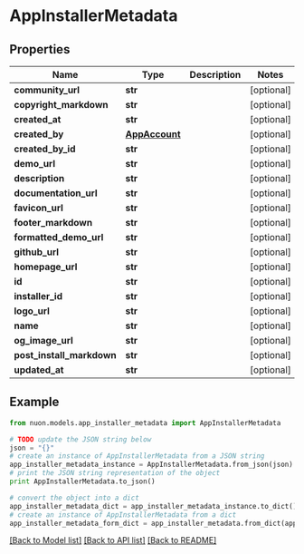 # AppInstallerMetadata


## Properties

Name | Type | Description | Notes
------------ | ------------- | ------------- | -------------
**community_url** | **str** |  | [optional] 
**copyright_markdown** | **str** |  | [optional] 
**created_at** | **str** |  | [optional] 
**created_by** | [**AppAccount**](AppAccount.md) |  | [optional] 
**created_by_id** | **str** |  | [optional] 
**demo_url** | **str** |  | [optional] 
**description** | **str** |  | [optional] 
**documentation_url** | **str** |  | [optional] 
**favicon_url** | **str** |  | [optional] 
**footer_markdown** | **str** |  | [optional] 
**formatted_demo_url** | **str** |  | [optional] 
**github_url** | **str** |  | [optional] 
**homepage_url** | **str** |  | [optional] 
**id** | **str** |  | [optional] 
**installer_id** | **str** |  | [optional] 
**logo_url** | **str** |  | [optional] 
**name** | **str** |  | [optional] 
**og_image_url** | **str** |  | [optional] 
**post_install_markdown** | **str** |  | [optional] 
**updated_at** | **str** |  | [optional] 

## Example

```python
from nuon.models.app_installer_metadata import AppInstallerMetadata

# TODO update the JSON string below
json = "{}"
# create an instance of AppInstallerMetadata from a JSON string
app_installer_metadata_instance = AppInstallerMetadata.from_json(json)
# print the JSON string representation of the object
print AppInstallerMetadata.to_json()

# convert the object into a dict
app_installer_metadata_dict = app_installer_metadata_instance.to_dict()
# create an instance of AppInstallerMetadata from a dict
app_installer_metadata_form_dict = app_installer_metadata.from_dict(app_installer_metadata_dict)
```
[[Back to Model list]](../README.md#documentation-for-models) [[Back to API list]](../README.md#documentation-for-api-endpoints) [[Back to README]](../README.md)


